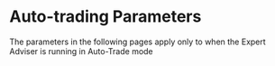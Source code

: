 # Auto-trading Parameters

The parameters in the following pages apply only to when the Expert Adviser is running in Auto-Trade mode

### 

### 



